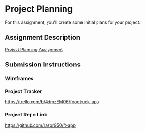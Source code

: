 # Project Planning
For this assignment, you'll create some initial plans for your project.

## Assignment Description
[Project Planning Assignment](https://education.launchcode.org/liftoff/assignments/planning/)

## Submission Instructions

### Wireframes

### Project Tracker
https://trello.com/b/4dmzEMO6/foodtruck-app

### Project Repo Link
https://github.com/razor950/ft-app